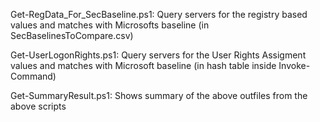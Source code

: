 Get-RegData_For_SecBaseline.ps1:
Query servers for the registry based values and matches with Microsofts baseline (in SecBaselinesToCompare.csv)

Get-UserLogonRights.ps1:
Query servers for the User Rights Assigment values and matches with Microsoft baseline (in hash table inside Invoke-Command)

Get-SummaryResult.ps1:
Shows summary of the above outfiles from the above scripts
